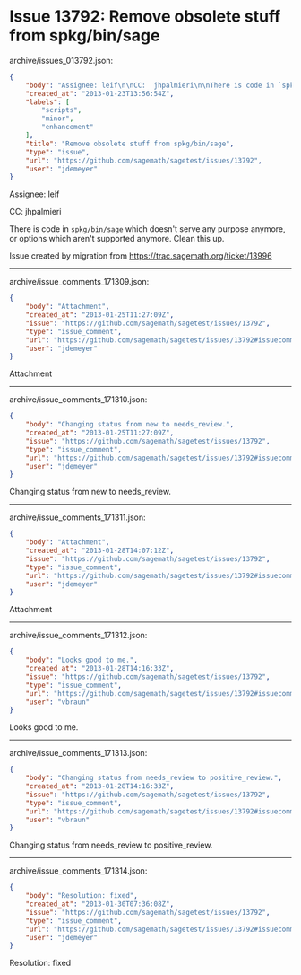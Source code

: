 # Issue 13792: Remove obsolete stuff from spkg/bin/sage

archive/issues_013792.json:
```json
{
    "body": "Assignee: leif\n\nCC:  jhpalmieri\n\nThere is code in `spkg/bin/sage` which doesn't serve any purpose anymore, or options which aren't supported anymore.  Clean this up.\n\nIssue created by migration from https://trac.sagemath.org/ticket/13996\n\n",
    "created_at": "2013-01-23T13:56:54Z",
    "labels": [
        "scripts",
        "minor",
        "enhancement"
    ],
    "title": "Remove obsolete stuff from spkg/bin/sage",
    "type": "issue",
    "url": "https://github.com/sagemath/sagetest/issues/13792",
    "user": "jdemeyer"
}
```
Assignee: leif

CC:  jhpalmieri

There is code in `spkg/bin/sage` which doesn't serve any purpose anymore, or options which aren't supported anymore.  Clean this up.

Issue created by migration from https://trac.sagemath.org/ticket/13996





---

archive/issue_comments_171309.json:
```json
{
    "body": "Attachment",
    "created_at": "2013-01-25T11:27:09Z",
    "issue": "https://github.com/sagemath/sagetest/issues/13792",
    "type": "issue_comment",
    "url": "https://github.com/sagemath/sagetest/issues/13792#issuecomment-171309",
    "user": "jdemeyer"
}
```

Attachment



---

archive/issue_comments_171310.json:
```json
{
    "body": "Changing status from new to needs_review.",
    "created_at": "2013-01-25T11:27:09Z",
    "issue": "https://github.com/sagemath/sagetest/issues/13792",
    "type": "issue_comment",
    "url": "https://github.com/sagemath/sagetest/issues/13792#issuecomment-171310",
    "user": "jdemeyer"
}
```

Changing status from new to needs_review.



---

archive/issue_comments_171311.json:
```json
{
    "body": "Attachment",
    "created_at": "2013-01-28T14:07:12Z",
    "issue": "https://github.com/sagemath/sagetest/issues/13792",
    "type": "issue_comment",
    "url": "https://github.com/sagemath/sagetest/issues/13792#issuecomment-171311",
    "user": "jdemeyer"
}
```

Attachment



---

archive/issue_comments_171312.json:
```json
{
    "body": "Looks good to me.",
    "created_at": "2013-01-28T14:16:33Z",
    "issue": "https://github.com/sagemath/sagetest/issues/13792",
    "type": "issue_comment",
    "url": "https://github.com/sagemath/sagetest/issues/13792#issuecomment-171312",
    "user": "vbraun"
}
```

Looks good to me.



---

archive/issue_comments_171313.json:
```json
{
    "body": "Changing status from needs_review to positive_review.",
    "created_at": "2013-01-28T14:16:33Z",
    "issue": "https://github.com/sagemath/sagetest/issues/13792",
    "type": "issue_comment",
    "url": "https://github.com/sagemath/sagetest/issues/13792#issuecomment-171313",
    "user": "vbraun"
}
```

Changing status from needs_review to positive_review.



---

archive/issue_comments_171314.json:
```json
{
    "body": "Resolution: fixed",
    "created_at": "2013-01-30T07:36:08Z",
    "issue": "https://github.com/sagemath/sagetest/issues/13792",
    "type": "issue_comment",
    "url": "https://github.com/sagemath/sagetest/issues/13792#issuecomment-171314",
    "user": "jdemeyer"
}
```

Resolution: fixed
